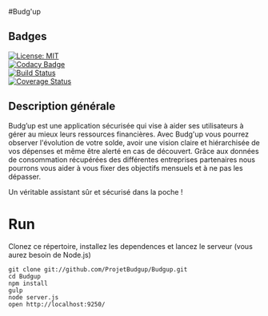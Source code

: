 #Budg'up

## Badges

[![License: MIT](https://img.shields.io/badge/License-MIT-yellow.svg)](https://opensource.org/licenses/MIT)<br/>
[![Codacy Badge](https://api.codacy.com/project/badge/Grade/aaabd3bb9d894845b41d77f3e0c1bc9e)](https://www.codacy.com/app/ProjetBudgup/Budgup?utm_source=github.com&utm_medium=referral&utm_content=KhaoulaZitoun/Budgup&utm_campaign=badger) <br/>
[![Build Status](https://travis-ci.org/ProjetBudgup/PBudgup.svg?branch=master)](https://travis-ci.org/KhaoulaZitoun/Budgup) <br/>
[![Coverage Status](https://coveralls.io/repos/github/KhaoulaZitoun/Budgup/badge.svg)](https://coveralls.io/github/KhaoulaZitoun/Budgup)



## Description générale
Budg’up est une application sécurisée qui vise à aider ses utilisateurs à gérer au mieux leurs ressources financières. Avec Budg'up vous pourrez observer l'évolution de votre solde, avoir une vision claire et hiérarchisée de vos dépenses et même être alerté en cas de découvert. Grâce aux données de consommation récupérées des différentes entreprises partenaires nous pourrons vous aider à vous fixer des objectifs mensuels et à ne pas les dépasser.

Un véritable assistant sûr et sécurisé dans la poche !

# Run

Clonez ce répertoire, installez les dependences et lancez le serveur (vous aurez besoin de Node.js)

    git clone git://github.com/ProjetBudgup/Budgup.git
    cd Budgup
    npm install
    gulp
    node server.js
    open http://localhost:9250/



